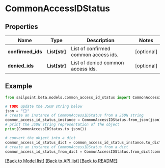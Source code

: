 # CommonAccessIDStatus


## Properties

Name | Type | Description | Notes
------------ | ------------- | ------------- | -------------
**confirmed_ids** | **List[str]** | List of confirmed common access ids. | [optional] 
**denied_ids** | **List[str]** | List of denied common access ids. | [optional] 

## Example

```python
from sailpoint.beta.models.common_access_id_status import CommonAccessIDStatus

# TODO update the JSON string below
json = "{}"
# create an instance of CommonAccessIDStatus from a JSON string
common_access_id_status_instance = CommonAccessIDStatus.from_json(json)
# print the JSON string representation of the object
print(CommonAccessIDStatus.to_json())

# convert the object into a dict
common_access_id_status_dict = common_access_id_status_instance.to_dict()
# create an instance of CommonAccessIDStatus from a dict
common_access_id_status_from_dict = CommonAccessIDStatus.from_dict(common_access_id_status_dict)
```
[[Back to Model list]](../README.md#documentation-for-models) [[Back to API list]](../README.md#documentation-for-api-endpoints) [[Back to README]](../README.md)



